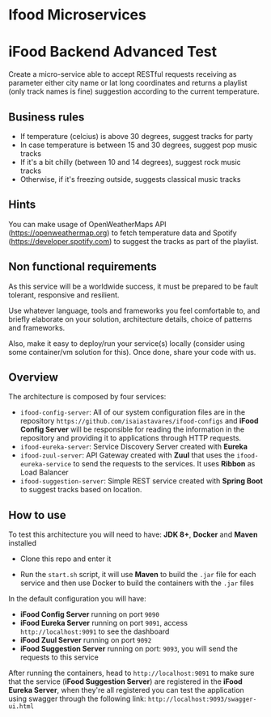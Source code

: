 # Ifood Microservices

# iFood Backend Advanced Test

Create a micro-service able to accept RESTful requests receiving as parameter either city name or lat long coordinates and returns a playlist (only track names is fine) suggestion according to the current temperature.

## Business rules

* If temperature (celcius) is above 30 degrees, suggest tracks for party
* In case temperature is between 15 and 30 degrees, suggest pop music tracks
* If it's a bit chilly (between 10 and 14 degrees), suggest rock music tracks
* Otherwise, if it's freezing outside, suggests classical music tracks 

## Hints

You can make usage of OpenWeatherMaps API (https://openweathermap.org) to fetch temperature data and Spotify (https://developer.spotify.com) to suggest the tracks as part of the playlist.

## Non functional requirements

As this service will be a worldwide success, it must be prepared to be fault tolerant, responsive and resilient.

Use whatever language, tools and frameworks you feel comfortable to, and briefly elaborate on your solution, architecture details, choice of patterns and frameworks.

Also, make it easy to deploy/run your service(s) locally (consider using some container/vm solution for this). Once done, share your code with us.

## Overview

The architecture is composed by four services:

- `ifood-config-server`: All of our system configuration files are in the repository `https://github.com/isaiastavares/ifood-configs` and **iFood Config Server** will be responsible for reading the information in the repository and providing it to applications through HTTP requests.
- `ifood-eureka-server`: Service Discovery Server created with **Eureka**
- `ifood-zuul-server`: API Gateway created with **Zuul** that uses the `ifood-eureka-service` to send the requests to the services. It uses **Ribbon** as Load Balancer
- `ifood-suggestion-server`: Simple REST service created with **Spring Boot** to suggest tracks based on location.

## How to use

To test this architecture you will need to have: **JDK 8+**, **Docker** and **Maven** installed

- Clone this repo and enter it

- Run the `start.sh` script, it will use **Maven** to build the `.jar` file for each service and then use Docker to build the containers with the `.jar` files

In the default configuration you will have:

- **iFood Config Server** running on port `9090`
- **iFood Eureka Server** running on port `9091`, access `http://localhost:9091` to see the dashboard
- **iFood Zuul Server** running on port `9092`
- **iFood Suggestion Server** running on port: `9093`, you will send the requests to this service

After running the containers, head to `http://localhost:9091` to make sure that the service (**iFood Suggestion Server**) are registered in the **iFood Eureka Server**, when they're all registered you can test the application using swagger through the following link: `http://localhost:9093/swagger-ui.html`
